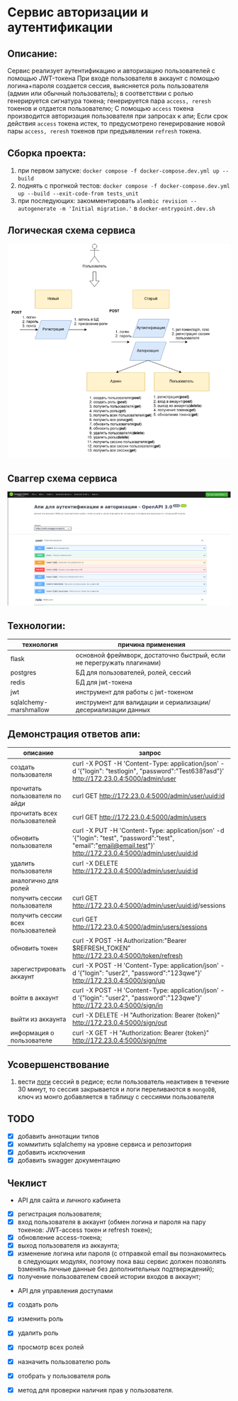 # Сервис авторизации и аутентификации

## Описание:
Сервис реализует аутентификацию и авторизацию пользователей с помощью JWT-токена
При входе пользователя в аккаунт с помощью логина+пароля создается сессия, выясняется роль пользователя (админ или обычный пользователь); 
в соответствии с ролью генерируется сигнатура токена; генерируется пара ```access, reresh``` токенов и отдается пользователю; С помощью ```access``` токена производится авторизация пользователя при запросах к апи; Если срок действия ```access``` токена истек, то предусмотрено генерирование новой пары ```access, reresh``` токенов при предъявлении ```refresh``` токена.

## Сборка проекта:
1. при первом запуске: ```docker compose -f docker-compose.dev.yml up --build```<br>
2. поднять с прогнкой тестов: ```docker compose -f docker-compose.dev.yml up --build --exit-code-from tests_unit```
2. при последующих: закомментировать ```alembic revision --autogenerate -m 'Initial migration.'``` в ```docker-entrypoint.dev.sh```    

## Логическая схема сервиса
<img src="./auth_sprint_1.png">

## Cваггер схема сервиса
<img src="./swagger.png">

## Технологии:

|технология|причина применения|
|---|---|
|flask|основной фреймворк, достаточно быстрый, если не перегружать плагинами)| 
|postgres|БД для пользователей, ролей, сессий|
|redis|БД для jwt-токена|
|jwt|инструмент для работы с jwt-токеном|
|sqlalchemy-marshmallow|инструмент для валидации и сериализации/десериализации данных|

## Демонстрация ответов апи:

|описание|запрос|
|---|---|
|создать пользователя|curl -X POST -H 'Content-Type: application/json'  -d '{"login": "testlogin", "password":"Test638?asd"}' http://172.23.0.4:5000/admin/user|
|прочитать пользователя по айди|curl GET http://172.23.0.4:5000/admin/user/<uuid:id>|
|прочитать всех пользователей|curl GET http://172.23.0.4:5000/admin/users|
|обновить пользователя|curl -X PUT -H 'Content-Type: application/json'  -d '{"login": "test", "password":"test", "email":"email@email.test"}' http://172.23.0.4:5000/admin/user/<uuid:id>|
|удалить пользователя|curl -X DELETE http://172.23.0.4:5000/admin/user/<uuid:id>|
|аналогично для ролей||
|получить сессии пользователя|curl GET http://172.23.0.4:5000/admin/user/<uuid:id>/sessions|
|получить сессии всех пользователей|curl GET http://172.23.0.4:5000/admin/users/sessions|
|обновить токен|curl -X POST -H Authorization:"Bearer $REFRESH_TOKEN" http://172.23.0.4:5000/token/refresh|
|зарегистрировать аккаунт|curl -X POST -H 'Content-Type: application/json'  -d '{"login": "user2", "password":"123qwe"}' http://172.23.0.4:5000/sign/up|
|войти в аккаунт|curl -X POST -H 'Content-Type: application/json'  -d '{"login": "user2", "password":"123qwe"}' http://172.23.0.4:5000/sign/in|
|выйти из аккаунта|curl -X DELETE -H "Authorization: Bearer {token}" http://172.23.0.4:5000/sign/out|
|информация о пользователе|curl -X GET -H "Authorization: Bearer {token}" http://172.23.0.4:5000/sign/me|


## Усовершенствование
1. вести [логи](https://flask.palletsprojects.com/en/2.2.x/logging/) сессий в редисе; если пользователь неактивен в течение 30 минут, то сессия закрывается и логи переливаются в ```mongoDB```, ключ из монго добавляется в таблицу с сессиями пользователя


## TODO
- [x] добавить аннотации типов
- [x] коммитить sqlalchemy на уровне сервиса и репозитория
- [x] добавить исключения
- [x] добавить swagger документацию

## Чеклист

* API для сайта и личного кабинета

- [x] регистрация пользователя;
- [x] вход пользователя в аккаунт (обмен логина и пароля на пару токенов: JWT-access токен и refresh токен);
- [x] обновление access-токена;
- [x] выход пользователя из аккаунта;
- [x] изменение логина или пароля (с отправкой email вы познакомитесь в следующих модулях, поэтому пока ваш сервис должен позволять bзменять личные данные без дополнительных подтверждений);
- [x] получение пользователем своей истории входов в аккаунт;

* API для управления доступами

- [x] создать роль
- [x] изменить роль
- [x] удалить роль
- [x] просмотр всех ролей
- [x] назначить пользователю роль
- [x] отобрать у пользователя роль
- [x] метод для проверки наличия прав у пользователя.



